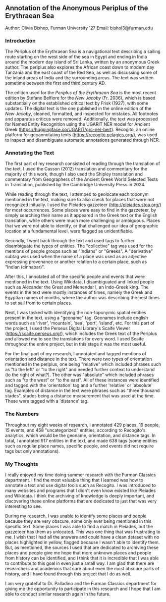 ## Annotation of the Anonymous Periplus of the Erythraean Sea 

Author: Olivia Bishop, Furman University '27
Email: bishol3@furman.edu
 
### Introduction

The Periplus of the Erythraean Sea is a navigational text describing a sailing route starting on the west side of the sea in Egypt and ending in India around the modern day island of Sri Lanka, written by an anonymous Greek author. The periplus also explores the African coast down to modern day Tanzania and the east coast of the Red Sea, as well as discussing some of the inland areas of India and the surrounding areas. The text was written sometime between the first and third century AD.

The edition used for the _Periplus of the Erythraean Sea_ is the most recent edition by Stefano Belfiore for the _New Jacoby_ (Fr. 2036), which is based substantially on the established critical text by Frisk (1927), with some updates. The digital text is the one published in the online edition of the _New Jacoby_, cleaned, formatted, and inspected for mistakes. All footnotes and apparatus criticus were removed. Additionally, the text was processed for Named Entity Recognition using the UGARIT NER model for Ancient Greek (https://huggingface.co/UGARIT/grc-ner-bert). Recogito, an online platform for geoannotating texts (https://recogito.pelagios.org/), was used to inspect and disambiguate automatic annotations generated through NER. 

### Annotating the Text

The first part of my research consisted of reading through the translation of the text. I used the Casson (2012) translation and commentary for the majority of this work, though I also used the Shipley translation and commentary from Geographers of the Ancient Greek World Selected Texts in Translation, published by the Cambridge University Press in 2024. 

While reading through the text, I attemped to geolocate each toponym mentioned in the text, making sure to also check for places that were not recognized initually. I used the Pleiades gazzeteer (http://pleiades.stoa.org/) for most occurrences. Some places were easy to find in the gazzeteer, by simply searching their name as it appeared in the Greek text or the English translation, while others were much more challenging or ambiguous. Places that we were not able to identify, or that challenged our idea of geographic location at a fundamental level, were flagged as unidentifiable. 

Secondly, I went back through the text and used tags to further disambiguate the types of entities. The "collective" tag was used for the mentions of people groups such as "Indians" or "Greeks". A "derivative" subtag was used when the name of a place was used as an adjective expressing provenance or another relation to a certain place, such as "Indian (cinnabar)".

After this, I annotated all of the specific people and events that were mentioned in the text. Using Wikidata, I disambiguated and linked people such as Alexander the Great and Menendar I, an Indo-Greek king. The events in the text were mostly instances of times, namely the Greek and Egyptian names of months, where the author was describing the best times to set sail from to certain places.

Next, I was tasked with identifying the non-toponymic spatial entities present in the text, using a "geoname" tag. Geonames include english words such as 'river', 'mountain', 'sea', 'port', 'island', etc. For this part of the project, I used the Perseus Digital Library's Scaife Viewer (https://scaife.perseus.org/), which includes the Greek text of the Periplus and allowed me to see the translations for every word. I used Scaife throughout the entire project, but in this stage it was the most useful.

For the final part of my research, I annotated and tagged mentions of orientation and distance in the text. There were two types of orientation mentioned in the periplus, one being "relative" which included phrases such as "to the left" or "to the right" and needed further context to understand (to the right of what?). The other was "absolute" which included phrases such as "to the west" or "to the east". All of these instances were identified and tagged with the 'orientation' tag and a further 'relative' or 'absolute' tag. Examples of distance in the text were phrases such as "three thousand stades", stades being a distance measurement that was used at the time. These were tagged with a 'distance' tag.

### The Numbers

Throughout my eight weeks of research, I annotated 429 places, 19 people, 15 events, and 458 "uncategorized" entities, according to Recogito's analytics, which would be the geoname, orientation, and distance tags. In total, I annotated 917 entities in the text, and made 638 tags (some entities such as regular place names, specific people, and events did not require tags but only annotations).

### My Thoughts

I really enjoyed my time doing summer research with the Furman Classics department. I find the most valuable thing that I learned was how to annotate a text and use digital tools such as Recogito. I was introduced to many websites and programs that I didn't even know existed like Pleiades and Wikidata. I think the archiving of knowledge is deeply important, and discovering these online platforms that are dedicated to just that was very interesting to see.

During my research, I was unable to identify some places and people because they are very obscure, some only ever being mentioned in this specific text. Some places I was able to find a match in Pleiades, but the gazzeteer has them as unlocated. This was one thing that was frustrating to me. I wish that I had all the answers and could have a clean dataset with no places highlighted in yellow, flagged because I wasn't able to identify them. But, as mentioned, the sources I used that are dedicated to archiving these places and people give me hope that more unknown places and people from history can be identified, and I think that it is incredible that I was able to contribute to this goal in even just a small way. I am glad that there are researchers and academics that care about even the most obscure parts of history, and I have found through this project that I do as well.

I am very grateful to Dr. Palladino and the Furman Classics department for giving me the opportunity to participate in this research and I hope that I am able to conduct similar research again in the future.

